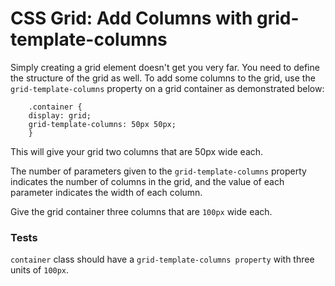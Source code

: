 # CSS Grid: Add Columns with grid-template-columns

Simply creating a grid element doesn't get you very far. You need to define the structure of the grid as well. To add some columns to the grid, use the `grid-template-columns` property on a grid container as demonstrated below:

```
    .container {
    display: grid;
    grid-template-columns: 50px 50px;
    }
```

This will give your grid two columns that are 50px wide each.

The number of parameters given to the `grid-template-columns` property indicates the number of columns in the grid, and the value of each parameter indicates the width of each column.


Give the grid container three columns that are `100px` wide each.

### Tests

`container` class should have a `grid-template-columns property` with three units of `100px`.
